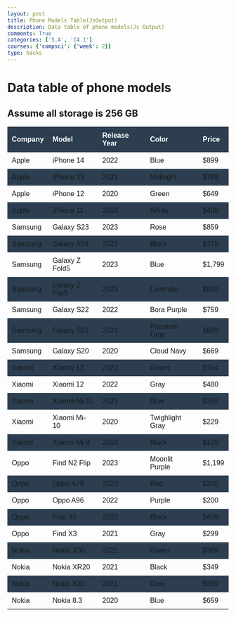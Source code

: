 ```yaml
---
layout: post
title: Phone Models Table(JsOutput)
description: Data table of phone models(Js Output)
comments: True
categories: ['5.A', 'C4.1']
courses: {'compsci': {'week': 2}}
type: hacks
---
```


# Data table of phone models
## Assume all storage is 256 GB

<!-- Head contains information to Support the Document -->
<head>
    <!-- load jQuery and DataTables output style and scripts -->
    <link rel="stylesheet" type="text/css" href="https://cdn.datatables.net/1.13.4/css/jquery.dataTables.min.css">
    <script type="text/javascript" language="javascript" src="https://code.jquery.com/jquery-3.6.0.min.js"></script>
    <script>var define = null;</script>
    <script type="text/javascript" language="javascript" src="https://cdn.datatables.net/1.13.4/js/jquery.dataTables.min.js"></script>
    <style>
    table {
        width: 100%;
        border-collapse: collapse;
        font-family: Arial, sans-serif;
        margin-top: 10px;
    }
    th {
        background-color: #2c3e50;
        color: #fff;
        padding: 10px;
        text-align: left;
        margin-top: 10px;
    }
    tr:nth-child(even) {
        background-color: #2c3e50;
    }
    tr:hover {
        background-color: #2c3e50;
    }
    td {
        padding: 10px;
        margin-top:10px
    }
</style>
</head>

<!-- Body contains the contents of the Document -->
<body>
    <table id="demo" class="table">
        <thead>
            <tr>
                <th>Company</th>
                <th>Model</th>
                <th>Release Year</th>
                <th>Color</th>
                <th>Price</th>
            </tr>
        </thead>
        <tbody>
            <tr>
                <td>Apple</td>
                <td>iPhone 14</td>
                <td>2022</td>
                <td>Blue</td>
                <td>$899</td>
            </tr>
            <tr>
                <td>Apple</td>
                <td>iPhone 13 </td>
                <td>2021</td>
                <td>Midnight</td>
                <td>$799</td>
            </tr>
            <tr>
                <td>Apple</td>
                <td>iPhone 12</td>
                <td>2020</td>
                <td>Green</td>
                <td>$649</td>
            </tr>
            <tr>
                <td>Apple</td>
                <td>iPhone 11</td>
                <td>2019</td>
                <td>White</td>
                <td>$499</td>
            </tr>
           <tr>
                <td>Samsung</td>
                <td>Galaxy S23 </td>
                <td>2023</td>
                <td>Rose</td>
                <td>$859</td>
            </tr>
            <tr>
                <td>Samsung</td>
                <td>Galaxy A54</td>
                <td>2023</td>
                <td>Black</td>
                <td>$379</td>
            </tr>
            <tr>
                <td>Samsung</td>
                <td>Galaxy Z Fold5</td>
                <td>2023</td>
                <td>Blue</td>
                <td>$1,799</td>
            </tr>
            <tr>
                <td>Samsung</td>
                <td>Galaxy Z Flip5</td>
                <td>2023</td>
                <td>Lavender</td>
                <td>$999</td>
            </tr>
            <tr>
                <td>Samsung</td>
                <td>Galaxy S22</td>
                <td>2022</td>
                <td>Bora Purple</td>
                <td>$759</td>
            </tr>
            <tr>
                <td>Samsung</td>
                <td>Galaxy S21</td>
                <td>2021</td>
                <td>Phantom Gray</td>
                <td>$689</td>
            </tr>
            <tr>
                <td>Samsung</td>
                <td>Galaxy S20</td>
                <td>2020</td>
                <td>Cloud Navy</td>
                <td>$669</td>
            </tr>
            <tr>
                <td>Xiaomi</td>
                <td>Xiaomi 13</td>
                <td>2023</td>
                <td>Green</td>
                <td>$764</td>
            </tr>
            <tr>
                <td>Xiaomi</td>
                <td>Xiaomi 12</td>
                <td>2022</td>
                <td>Gray</td>
                <td>$480</td>
            </tr>
            <tr>
                <td>Xiaomi</td>
                <td>Xiaomi Mi-11</td>
                <td>2021</td>
                <td>Blue</td>
                <td>$339</td>
            </tr>
            <tr>
                <td>Xiaomi</td>
                <td>Xiaomi Mi-10 </td>
                <td>2020</td>
                <td>Twighlight Gray</td>
                <td>$229</td>
            </tr>
            <tr>
                <td>Xiaomi</td>
                <td>Xiaomi Mi-9</td>
                <td>2019</td>
                <td>Black</td>
                <td>$129</td>
            </tr>
            <tr>
                <td>Oppo</td>
                <td>Find N2 Flip</td>
                <td>2023</td>
                <td>Moonlit Purple</td>
                <td>$1,199</td>
            </tr>
            <tr>
                <td>Oppo</td>
                <td>Oppo A78</td>
                <td>2023</td>
                <td>Red</td>
                <td>$300</td>
            </tr>
            <tr>
                <td>Oppo</td>
                <td>Oppo A96</td>
                <td>2022</td>
                <td>Purple</td>
                <td>$200</td>
            </tr>
            <tr>
                <td>Oppo</td>
                <td>Find X5</td>
                <td>2022</td>
                <td>Black</td>
                <td>$499</td>
            </tr>
           <tr>
                <td>Oppo</td>
                <td>Find X3</td>
                <td>2021</td>
                <td>Gray</td>
                <td>$299</td>
            </tr>
            <tr>
                <td>Nokia</td>
                <td>Nokia X30</td>
                <td>2022</td>
                <td>Green</td>
                <td>$369</td>
            </tr>
            <tr>
                <td>Nokia</td>
                <td>Nokia XR20</td>
                <td>2021</td>
                <td>Black</td>
                <td>$349</td>
            </tr>
            <tr>
                <td>Nokia</td>
                <td>Nokia X20 </td>
                <td>2021</td>
                <td>Gray</td>
                <td>$289</td>
            </tr>
            <tr>
                <td>Nokia</td>
                <td>Nokia 8.3</td>
                <td>2020</td>
                <td>Blue</td>
                <td>$659</td>
            </tr>
        </tbody>
    </table>
</body>

<!-- Script is used to embed executable code -->
<script>
    $("#demo").DataTable();
</script>